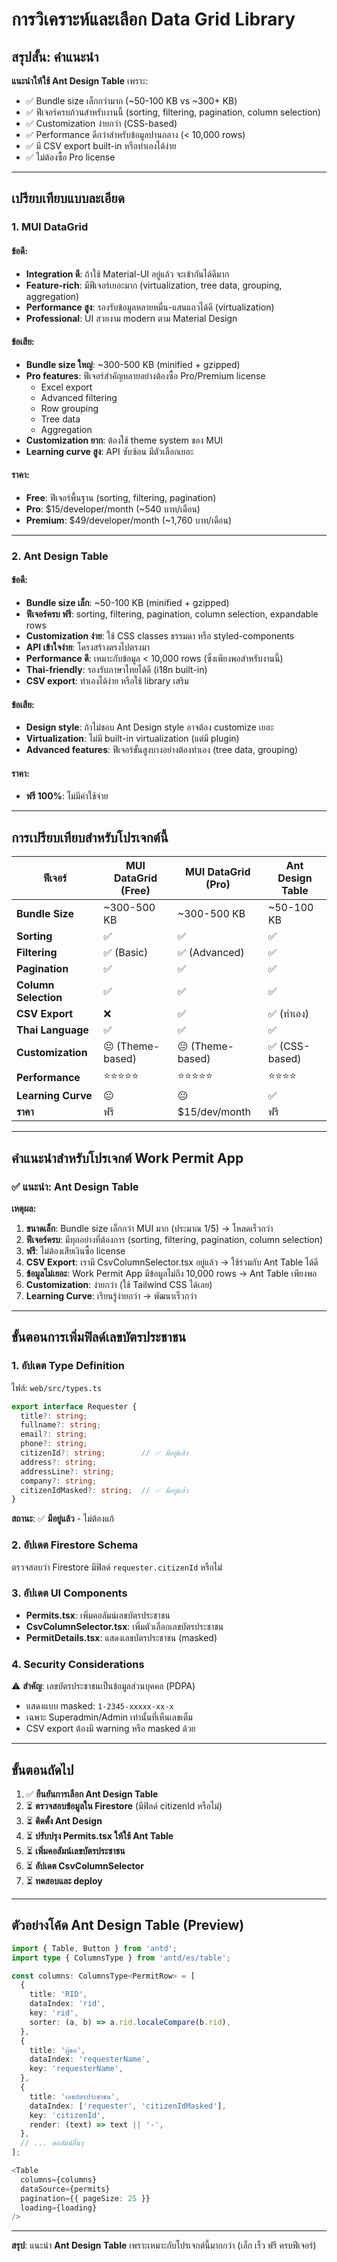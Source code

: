 # การวิเคราะห์และเลือก Data Grid Library

## สรุปสั้น: คำแนะนำ

**แนะนำให้ใช้ Ant Design Table** เพราะ:
- ✅ Bundle size เล็กกว่ามาก (~50-100 KB vs ~300+ KB)
- ✅ ฟีเจอร์ครบถ้วนสำหรับงานนี้ (sorting, filtering, pagination, column selection)
- ✅ Customization ง่ายกว่า (CSS-based)
- ✅ Performance ดีกว่าสำหรับข้อมูลปานกลาง (< 10,000 rows)
- ✅ มี CSV export built-in หรือทำเองได้ง่าย
- ✅ ไม่ต้องซื้อ Pro license

---

## เปรียบเทียบแบบละเอียด

### 1. **MUI DataGrid**

#### ข้อดี:
- **Integration ดี**: ถ้าใช้ Material-UI อยู่แล้ว จะเข้ากันได้ดีมาก
- **Feature-rich**: มีฟีเจอร์เยอะมาก (virtualization, tree data, grouping, aggregation)
- **Performance สูง**: รองรับข้อมูลหลายหมื่น-แสนแถวได้ดี (virtualization)
- **Professional**: UI สวยงาม modern ตาม Material Design

#### ข้อเสีย:
- **Bundle size ใหญ่**: ~300-500 KB (minified + gzipped)
- **Pro features**: ฟีเจอร์สำคัญหลายอย่างต้องซื้อ Pro/Premium license
  - Excel export
  - Advanced filtering
  - Row grouping
  - Tree data
  - Aggregation
- **Customization ยาก**: ต้องใช้ theme system ของ MUI
- **Learning curve สูง**: API ซับซ้อน มีตัวเลือกเยอะ

#### ราคา:
- **Free**: ฟีเจอร์พื้นฐาน (sorting, filtering, pagination)
- **Pro**: $15/developer/month (~540 บาท/เดือน)
- **Premium**: $49/developer/month (~1,760 บาท/เดือน)

---

### 2. **Ant Design Table**

#### ข้อดี:
- **Bundle size เล็ก**: ~50-100 KB (minified + gzipped)
- **ฟีเจอร์ครบ ฟรี**: sorting, filtering, pagination, column selection, expandable rows
- **Customization ง่าย**: ใช้ CSS classes ธรรมดา หรือ styled-components
- **API เข้าใจง่าย**: โครงสร้างตรงไปตรงมา
- **Performance ดี**: เหมาะกับข้อมูล < 10,000 rows (ซึ่งเพียงพอสำหรับงานนี้)
- **Thai-friendly**: รองรับภาษาไทยได้ดี (i18n built-in)
- **CSV export**: ทำเองได้ง่าย หรือใช้ library เสริม

#### ข้อเสีย:
- **Design style**: ถ้าไม่ชอบ Ant Design style อาจต้อง customize เยอะ
- **Virtualization**: ไม่มี built-in virtualization (แต่มี plugin)
- **Advanced features**: ฟีเจอร์ขั้นสูงบางอย่างต้องทำเอง (tree data, grouping)

#### ราคา:
- **ฟรี 100%**: ไม่มีค่าใช้จ่าย

---

## การเปรียบเทียบสำหรับโปรเจกต์นี้

| ฟีเจอร์ | MUI DataGrid (Free) | MUI DataGrid (Pro) | Ant Design Table |
|---------|---------------------|-------------------|------------------|
| **Bundle Size** | ~300-500 KB | ~300-500 KB | ~50-100 KB |
| **Sorting** | ✅ | ✅ | ✅ |
| **Filtering** | ✅ (Basic) | ✅ (Advanced) | ✅ |
| **Pagination** | ✅ | ✅ | ✅ |
| **Column Selection** | ✅ | ✅ | ✅ |
| **CSV Export** | ❌ | ✅ | ✅ (ทำเอง) |
| **Thai Language** | ✅ | ✅ | ✅ |
| **Customization** | 😐 (Theme-based) | 😐 (Theme-based) | ✅ (CSS-based) |
| **Performance** | ⭐⭐⭐⭐⭐ | ⭐⭐⭐⭐⭐ | ⭐⭐⭐⭐ |
| **Learning Curve** | 😐 | 😐 | ✅ |
| **ราคา** | ฟรี | $15/dev/month | ฟรี |

---

## คำแนะนำสำหรับโปรเจกต์ Work Permit App

### ✅ **แนะนำ: Ant Design Table**

**เหตุผล:**

1. **ขนาดเล็ก**: Bundle size เล็กกว่า MUI มาก (ประมาณ 1/5) → โหลดเร็วกว่า
2. **ฟีเจอร์ครบ**: มีทุกอย่างที่ต้องการ (sorting, filtering, pagination, column selection)
3. **ฟรี**: ไม่ต้องเสียเงินซื้อ license
4. **CSV Export**: เรามี CsvColumnSelector.tsx อยู่แล้ว → ใช้ร่วมกับ Ant Table ได้ดี
5. **ข้อมูลไม่เยอะ**: Work Permit App มีข้อมูลไม่ถึง 10,000 rows → Ant Table เพียงพอ
6. **Customization**: ง่ายกว่า (ใช้ Tailwind CSS ได้เลย)
7. **Learning Curve**: เรียนรู้ง่ายกว่า → พัฒนาเร็วกว่า

---

## ขั้นตอนการเพิ่มฟิลด์เลขบัตรประชาชน

### 1. **อัปเดต Type Definition**

ไฟล์: `web/src/types.ts`

```typescript
export interface Requester {
  title?: string;
  fullname?: string;
  email?: string;
  phone?: string;
  citizenId?: string;        // ✅ มีอยู่แล้ว
  address?: string;
  addressLine?: string;
  company?: string;
  citizenIdMasked?: string;  // ✅ มีอยู่แล้ว
}
```

**สถานะ**: ✅ **มีอยู่แล้ว** - ไม่ต้องแก้

### 2. **อัปเดต Firestore Schema**

ตรวจสอบว่า Firestore มีฟิลด์ `requester.citizenId` หรือไม่

### 3. **อัปเดต UI Components**

- **Permits.tsx**: เพิ่มคอลัมน์เลขบัตรประชาชน
- **CsvColumnSelector.tsx**: เพิ่มตัวเลือกเลขบัตรประชาชน
- **PermitDetails.tsx**: แสดงเลขบัตรประชาชน (masked)

### 4. **Security Considerations**

⚠️ **สำคัญ**: เลขบัตรประชาชนเป็นข้อมูลส่วนบุคคล (PDPA)

- แสดงแบบ masked: `1-2345-xxxxx-xx-x`
- เฉพาะ Superadmin/Admin เท่านั้นที่เห็นเลขเต็ม
- CSV export ต้องมี warning หรือ masked ด้วย

---

## ขั้นตอนถัดไป

1. ✅ **ยืนยันการเลือก Ant Design Table**
2. ⏳ **ตรวจสอบข้อมูลใน Firestore** (มีฟิลด์ citizenId หรือไม่)
3. ⏳ **ติดตั้ง Ant Design**
4. ⏳ **ปรับปรุง Permits.tsx ให้ใช้ Ant Table**
5. ⏳ **เพิ่มคอลัมน์เลขบัตรประชาชน**
6. ⏳ **อัปเดต CsvColumnSelector**
7. ⏳ **ทดสอบและ deploy**

---

## ตัวอย่างโค้ด Ant Design Table (Preview)

```typescript
import { Table, Button } from 'antd';
import type { ColumnsType } from 'antd/es/table';

const columns: ColumnsType<PermitRow> = [
  {
    title: 'RID',
    dataIndex: 'rid',
    key: 'rid',
    sorter: (a, b) => a.rid.localeCompare(b.rid),
  },
  {
    title: 'ผู้ขอ',
    dataIndex: 'requesterName',
    key: 'requesterName',
  },
  {
    title: 'เลขบัตรประชาชน',
    dataIndex: ['requester', 'citizenIdMasked'],
    key: 'citizenId',
    render: (text) => text || '-',
  },
  // ... คอลัมน์อื่นๆ
];

<Table 
  columns={columns} 
  dataSource={permits}
  pagination={{ pageSize: 25 }}
  loading={loading}
/>
```

---

**สรุป**: แนะนำ **Ant Design Table** เพราะเหมาะกับโปรเจกต์นี้มากกว่า (เล็ก เร็ว ฟรี ครบฟีเจอร์)

